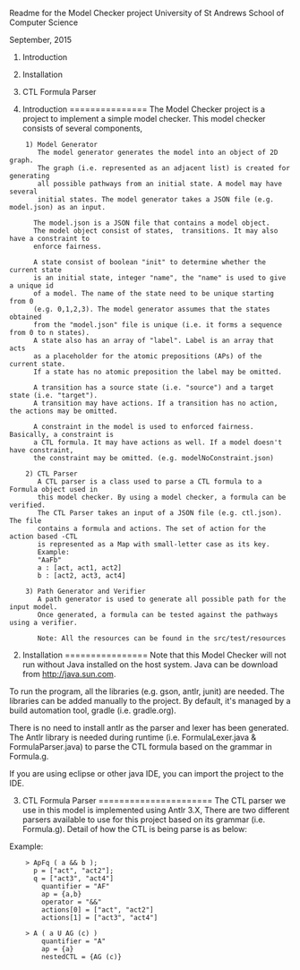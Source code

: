 Readme for the Model Checker project
University of St Andrews
School of Computer Science

September, 2015

1. Introduction
2. Installation
3. CTL Formula Parser

1. Introduction
===============
The Model Checker project is a project to implement a simple model checker.
This model checker consists of several components, 
```
	1) Model Generator 
	   The model generator generates the model into an object of 2D graph. 
	   The graph (i.e. represented as an adjacent list) is created for generating
	   all possible pathways from an initial state. A model may have several
	   initial states. The model generator takes a JSON file (e.g. model.json) as an input. 
	  
	  The model.json is a JSON file that contains a model object. 
	  The model object consist of states,  transitions. It may also have a constraint to 
	  enforce fairness.
	  
	  A state consist of boolean "init" to determine whether the current state
	  is an initial state, integer "name", the "name" is used to give a unique id
	  of a model. The name of the state need to be unique starting from 0
	  (e.g. 0,1,2,3). The model generator assumes that the states obtained
	  from the "model.json" file is unique (i.e. it forms a sequence from 0 to n states).
	  A state also has an array of "label". Label is an array that acts 
	  as a placeholder for the atomic prepositions (APs) of the current state. 
	  If a state has no atomic preposition the label may be omitted.
	 
	  A transition has a source state (i.e. "source") and a target state (i.e. "target"). 
	  A transition may have actions. If a transition has no action, the actions may be omitted.
	  
	  A constraint in the model is used to enforced fairness. Basically, a constraint is
	  a CTL formula. It may have actions as well. If a model doesn't have constraint, 
	  the constraint may be omitted. (e.g. modelNoConstraint.json)
	  
	2) CTL Parser
	   A CTL parser is a class used to parse a CTL formula to a Formula object used in 
	   this model checker. By using a model checker, a formula can be verified.
	   The CTL Parser takes an input of a JSON file (e.g. ctl.json). The file 
	   contains a formula and actions. The set of action for the action based -CTL 
	   is represented as a Map with small-letter case as its key. 
	   Example:
	   "AaFb"
	   a : [act, act1, act2]
	   b : [act2, act3, act4]
	   
	3) Path Generator and Verifier
	   A path generator is used to generate all possible path for the input model. 
	   Once generated, a formula can be tested against the pathways using a verifier.  

	   Note: All the resources can be found in the src/test/resources
```

2. Installation
================
Note that this Model Checker will not run without Java installed on the host
system. Java can be download from http://java.sun.com.

To run the program, all the libraries (e.g. gson, antlr, junit) are needed. 
The libraries can be added manually to the project. By default, it's managed 
by a build automation tool, gradle (i.e. gradle.org).

There is no need to install antlr as the parser and lexer has been generated.
The Antlr library is needed during runtime (i.e. FormulaLexer.java & FormulaParser.java)
to parse the CTL formula based on the grammar in Formula.g. 

If you are using eclipse or other java IDE, you can import the project to the IDE.
	  
3. CTL Formula Parser
======================
The CTL parser we use in this model is implemented using Antlr 3.X, 
There are two different parsers available to use for this project based on its grammar 
(i.e. Formula.g). Detail of how the CTL is being parse is as below:

Example:
```
	> ApFq ( a && b ); 
	  p = ["act", "act2"];
	  q = ["act3", "act4"]
		quantifier = "AF"
		ap = {a,b}
		operator = "&&"
		actions[0] = ["act", "act2"]
		actions[1] = ["act3", "act4"]

	> A ( a U AG (c) )
		quantifier = "A"
		ap = {a}
		nestedCTL = {AG (c)}
```
